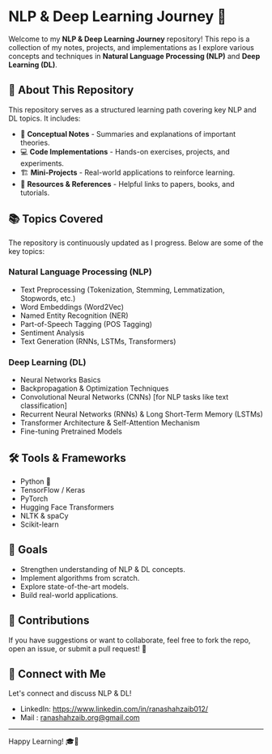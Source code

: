 # NLP & Deep Learning Journey 🚀

Welcome to my **NLP & Deep Learning Journey** repository! This repo is a collection of my notes, projects, and implementations as I explore various concepts and techniques in **Natural Language Processing (NLP)** and **Deep Learning (DL)**.

## 📌 About This Repository
This repository serves as a structured learning path covering key NLP and DL topics. It includes:
- 📖 **Conceptual Notes** - Summaries and explanations of important theories.
- 💻 **Code Implementations** - Hands-on exercises, projects, and experiments.
- 🏗️ **Mini-Projects** - Real-world applications to reinforce learning.
- 🔗 **Resources & References** - Helpful links to papers, books, and tutorials.

## 📚 Topics Covered
The repository is continuously updated as I progress. Below are some of the key topics:

### **Natural Language Processing (NLP)**
- Text Preprocessing (Tokenization, Stemming, Lemmatization, Stopwords, etc.)
- Word Embeddings (Word2Vec)
- Named Entity Recognition (NER)
- Part-of-Speech Tagging (POS Tagging)
- Sentiment Analysis
- Text Generation (RNNs, LSTMs, Transformers)

### **Deep Learning (DL)**
- Neural Networks Basics
- Backpropagation & Optimization Techniques
- Convolutional Neural Networks (CNNs) [for NLP tasks like text classification]
- Recurrent Neural Networks (RNNs) & Long Short-Term Memory (LSTMs)
- Transformer Architecture & Self-Attention Mechanism
- Fine-tuning Pretrained Models

## 🛠️ Tools & Frameworks
- Python 🐍
- TensorFlow / Keras
- PyTorch
- Hugging Face Transformers
- NLTK & spaCy
- Scikit-learn

## 🎯 Goals
- Strengthen understanding of NLP & DL concepts.
- Implement algorithms from scratch.
- Explore state-of-the-art models.
- Build real-world applications.

## 🤝 Contributions
If you have suggestions or want to collaborate, feel free to fork the repo, open an issue, or submit a pull request! 🚀

## 📩 Connect with Me
Let's connect and discuss NLP & DL!
- LinkedIn:  https://www.linkedin.com/in/ranashahzaib012/
- Mail : ranashahzaib.org@gmail.com


---
Happy Learning! 🎓🚀

